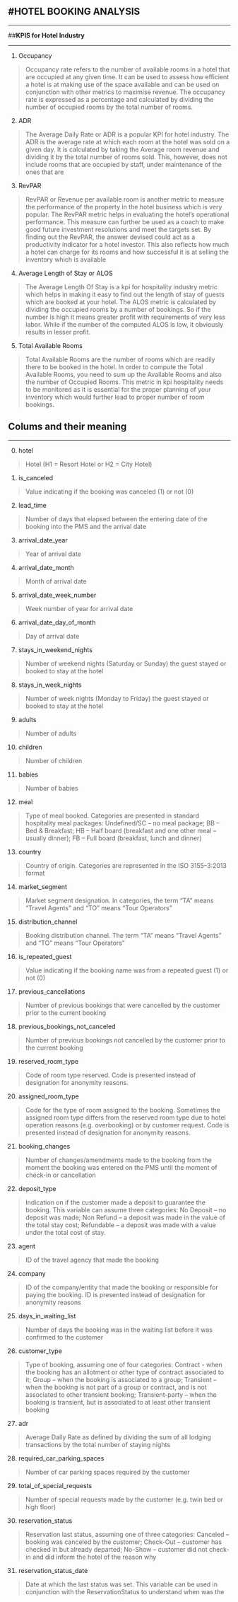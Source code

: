 #HOTEL BOOKING ANALYSIS
---
---
##**KPIS for Hotel Industry**

---
1.   Occupancy

>Occupancy rate refers to the number of available rooms in a hotel that are occupied at any given time. It can be used to assess how efficient a hotel is at making use of the space available and can be used on conjunction with other metrics to maximise revenue. The occupancy rate is expressed as a percentage and calculated by dividing the number of occupied rooms by the total number of rooms.


2.   ADR

> The Average Daily Rate or ADR is a popular KPI for hotel industry. The ADR is the average rate at which each room at the hotel was sold on a given day. It is calculated by taking the Average room revenue and dividing it by the total number of rooms sold.
This, however, does not include rooms that are occupied by staff, under maintenance of the ones that are

3.   RevPAR

>RevPAR or Revenue per available room is another metric to measure the performance of the property in the hotel business which is very popular. The RevPAR metric helps in evaluating the hotel’s operational performance. This measure can further be used as a coach to make good future investment resolutions and meet the targets set. By finding out the RevPAR, the answer devised could act as a productivity indicator for a hotel investor. This also reflects how much a hotel can charge for its rooms and how successful it is at selling the inventory which is available

4. Average Length of Stay or ALOS

>The Average Length Of Stay is a kpi for hospitality industry metric which helps in making it easy to find out the length of stay of guests which are booked at your hotel. The ALOS metric is calculated by dividing the occupied rooms by a number of bookings. So if the number is high it means greater profit with requirements of very less labor. While if the number of the computed ALOS is low, it obviously results in lesser profit.

5. Total Available Rooms

>Total Available Rooms are the number of rooms which are readily there to be booked in the hotel. In order to compute the Total Available Rooms, you need to sum up the Available Rooms and also the number of Occupied Rooms.
This metric in kpi hospitality needs to be monitored as it is essential for the proper planning of your inventory which would further lead to proper number of room bookings.

## **Colums and their meaning**
---
0. hotel 
>Hotel (H1 = Resort Hotel or H2 = City Hotel)

1. is_canceled
>Value indicating if the booking was canceled (1) or not (0)

2. lead_time
>Number of days that elapsed between the entering date of the booking into the PMS and the arrival date

3. arrival_date_year
>Year of arrival date

4. arrival_date_month
>Month of arrival date

5. arrival_date_week_number
>Week number of year for arrival date

6. arrival_date_day_of_month
>Day of arrival date

7. stays_in_weekend_nights
>Number of weekend nights (Saturday or Sunday) the guest stayed or booked to stay at the hotel

8. stays_in_week_nights
>Number of week nights (Monday to Friday) the guest stayed or booked to stay at the hotel

9. adults
>Number of adults

10. children
>Number of children

11. babies
>Number of babies

12. meal
>Type of meal booked. Categories are presented in standard hospitality meal packages: Undefined/SC – no meal package; BB – Bed & Breakfast; HB – Half board (breakfast and one other meal – usually dinner); FB – Full board (breakfast, lunch and dinner)

13. country
>Country of origin. Categories are represented in the ISO 3155–3:2013 format

14. market_segment
>Market segment designation. In categories, the term “TA” means “Travel Agents” and “TO” means “Tour Operators”

15. distribution_channel
>Booking distribution channel. The term “TA” means “Travel Agents” and “TO” means “Tour Operators”

16. is_repeated_guest
>Value indicating if the booking name was from a repeated guest (1) or not (0)

17. previous_cancellations
>Number of previous bookings that were cancelled by the customer prior to the current booking

18. previous_bookings_not_canceled
>Number of previous bookings not cancelled by the customer prior to the current booking

19. reserved_room_type
>Code of room type reserved. Code is presented instead of designation for anonymity reasons.

20. assigned_room_type
>Code for the type of room assigned to the booking. Sometimes the assigned room type differs from the reserved room type due to hotel operation reasons (e.g. overbooking) or by customer request. Code is presented instead of designation for anonymity reasons.

21. booking_changes
>Number of changes/amendments made to the booking from the moment the booking was entered on the PMS until the moment of check-in or cancellation

22. deposit_type
>Indication on if the customer made a deposit to guarantee the booking. This variable can assume three categories: No Deposit – no deposit was made; Non Refund – a deposit was made in the value of the total stay cost; Refundable – a deposit was made with a value under the total cost of stay.

23. agent
>ID of the travel agency that made the booking

24. company
>ID of the company/entity that made the booking or responsible for paying the booking. ID is presented instead of designation for anonymity reasons

25. days_in_waiting_list
>Number of days the booking was in the waiting list before it was confirmed to the customer

26. customer_type
>Type of booking, assuming one of four categories: Contract - when the booking has an allotment or other type of contract associated to it; Group – when the booking is associated to a group; Transient – when the booking is not part of a group or contract, and is not associated to other transient booking; Transient-party – when the booking is transient, but is associated to at least other transient booking

27. adr
>Average Daily Rate as defined by dividing the sum of all lodging transactions by the total number of staying nights

28. required_car_parking_spaces
>Number of car parking spaces required by the customer

29. total_of_special_requests
>Number of special requests made by the customer (e.g. twin bed or high floor)

30. reservation_status
>Reservation last status, assuming one of three categories: Canceled – booking was canceled by the customer; Check-Out – customer has checked in but already departed; No-Show – customer did not check-in and did inform the hotel of the reason why

31. reservation_status_date
>Date at which the last status was set. This variable can be used in conjunction with the ReservationStatus to understand when was the
